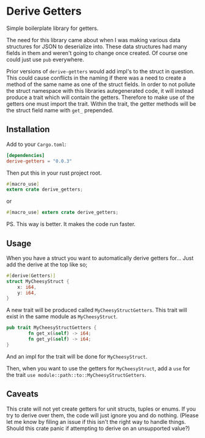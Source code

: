 # Derive Getters

Simple boilerplate library for getters.

The need for this library came about when I was making various data structures for JSON to deserialize into. These data structures had many fields in them and weren't going to change once created. Of course one could just use `pub` everywhere.

Prior versions of `derive-getters` would add impl's to the struct in question. This could cause conflicts in the naming if there was a need to create a method of the same name as one of the struct fields. In order to not pollute the struct namespace with this libraries autegenerated code, it will instead produce a trait which will contain the getters. Therefore to make use of the getters one must import the trait. Within the trait, the getter methods will be the struct field name with `get_` prepended.

## Installation

Add to your `Cargo.toml`:
```toml
[dependencies]
derive-getters = "0.0.3"
```

Then put this in your rust project root.
```rust
#[macro_use]
extern crate derive_getters;
```
or
```rust
#[macro_use] extern crate derive_getters;
```
PS. This way is better. It makes the code run faster.

## Usage

When you have a struct you want to automatically derive getters for... Just add the derive at the top like so;
```rust
#[derive(Getters)]
struct MyCheesyStruct {
    x: i64,
    y: i64,
}
```

A new trait will be produced called `MyCheesyStructGetters`. This trait will exist in the same module as `MyCheesyStruct`.
```rust
pub trait MyCheesyStructGetters {
		fn get_x(&self) -> i64;
		fn get_y(&self) -> i64;
}
```
And an impl for the trait will be done for `MyCheesyStruct`.

Then, when you want to use the getters for `MyCheesyStruct`, add a `use` for the trait `use module::path::to::MyCheesyStructGetters`.

## Caveats

This crate will not yet create getters for unit structs, tuples or enums. If you try to derive over them, the code will just ignore you and do nothing. (Please let me know by filing an issue if this isn't the right way to handle things. Should this crate panic if attempting to derive on an unsupported value?)
